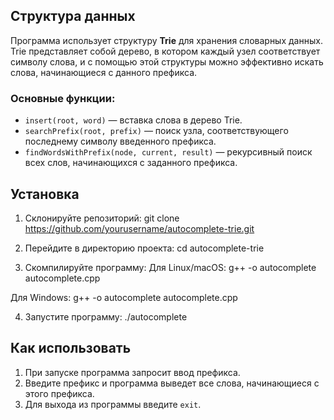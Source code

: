
## Структура данных

Программа использует структуру **Trie** для хранения словарных данных. Trie представляет собой дерево, в котором каждый узел соответствует символу слова, и с помощью этой структуры можно эффективно искать слова, начинающиеся с данного префикса.

### Основные функции:

- `insert(root, word)` — вставка слова в дерево Trie.
- `searchPrefix(root, prefix)` — поиск узла, соответствующего последнему символу введенного префикса.
- `findWordsWithPrefix(node, current, result)` — рекурсивный поиск всех слов, начинающихся с заданного префикса.

## Установка

1. Склонируйте репозиторий: git clone https://github.com/yourusername/autocomplete-trie.git

2. Перейдите в директорию проекта: cd autocomplete-trie

3. Скомпилируйте программу:
Для Linux/macOS: g++ -o autocomplete autocomplete.cpp

Для Windows: g++ -o autocomplete autocomplete.cpp

4. Запустите программу: ./autocomplete

## Как использовать

1. При запуске программа запросит ввод префикса.
2. Введите префикс и программа выведет все слова, начинающиеся с этого префикса.
3. Для выхода из программы введите `exit`.
